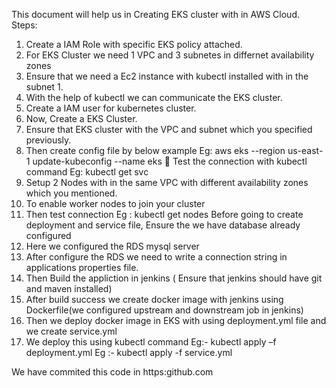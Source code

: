 This document will help us in Creating  EKS cluster  with in AWS Cloud.
Steps:
1)	Create a IAM Role with specific EKS policy attached.
2)	For EKS Cluster we need 1 VPC  and 3 subnetes in differnet availability zones
3)	Ensure that we need a Ec2 instance with kubectl installed with in the subnet 1. 
4)	With the help of kubectl we can communicate the EKS cluster.
5)	Create a  IAM user for kubernetes cluster.
6)	Now, Create a EKS Cluster.
7)	Ensure that EKS cluster with the VPC and  subnet which you specified previously.
8)	Then create config file by below example
Eg:    aws eks --region  us-east-1  update-kubeconfig  --name  eks
	Test the connection with kubectl command
   Eg: kubectl get svc
9)	Setup 2 Nodes with in the same VPC with different availability zones which you mentioned.
10)	 To enable worker nodes to join your cluster
11)	 Then test connection
Eg : kubectl get nodes
Before going to create deployment and service file,  Ensure the we have database already configured 
12)	 Here we configured the RDS mysql server
13)	After configure the RDS we need to  write a  connection string in applications properties file.
14)	 Then Build the appliction in jenkins ( Ensure that jenkins should have git and maven installed)
15)	 After build success we create docker image with jenkins using Dockerfile(we configured upstream and downstream job in jenkins)
16)	Then we deploy docker image  in EKS with using deployment.yml file and we create service.yml 
17)	We deploy this using kubectl command
Eg:-  kubectl apply –f deployment.yml
Eg :- kubectl apply  -f service.yml 

We have commited this code in https:github.com


